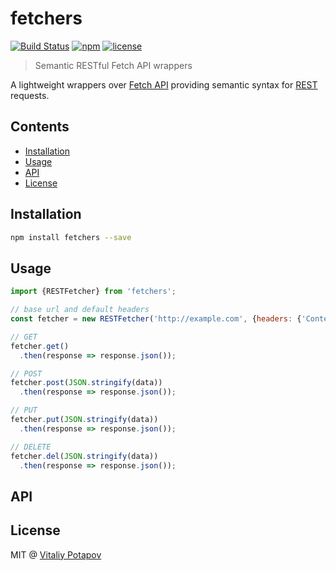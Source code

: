 # fetchers
[![Build Status](https://travis-ci.org/vitalets/fetchers.svg?branch=master)](https://travis-ci.org/vitalets/fetchers)
[![npm](https://img.shields.io/npm/v/fetchers.svg)](https://www.npmjs.com/package/fetchers)
[![license](https://img.shields.io/npm/l/fetchers.svg)](https://www.npmjs.com/package/fetchers)

> Semantic RESTful Fetch API wrappers

A lightweight wrappers over [Fetch API] providing semantic syntax for [REST] requests.

## Contents
* [Installation](#installation)
* [Usage](#usage)
* [API](#api)
* [License](#license)

## Installation
```bash
npm install fetchers --save
```

## Usage
```js
import {RESTFetcher} from 'fetchers';

// base url and default headers
const fetcher = new RESTFetcher('http://example.com', {headers: {'Content-Type': 'application/json'}});

// GET
fetcher.get()
  .then(response => response.json());

// POST
fetcher.post(JSON.stringify(data))
  .then(response => response.json());

// PUT
fetcher.put(JSON.stringify(data))
  .then(response => response.json());

// DELETE
fetcher.del(JSON.stringify(data))
  .then(response => response.json());
```
## API

## License
MIT @ [Vitaliy Potapov](https://github.com/vitalets)

[REST]: https://en.wikipedia.org/wiki/Representational_state_transfer
[Fetch API]: https://developer.mozilla.org/en-US/docs/Web/API/Fetch_API
